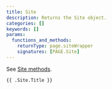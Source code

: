 ```yaml
---
title: Site
description: Returns the Site object.
categories: []
keywords: []
params:
  functions_and_methods:
    returnType: page.siteWrapper
    signatures: [PAGE.Site]
---
```


See [Site methods].

[Site methods]: /methods/site/

```go-html-template
{{ .Site.Title }}
```
